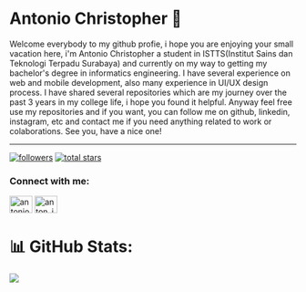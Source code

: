 <h1>Antonio Christopher 🤘</h1>
<p>Welcome everybody to my github profie, i hope you are enjoying your small vacation here, i'm Antonio Christopher a student in ISTTS(Institut Sains dan Teknologi Terpadu Surabaya) and currently on my way to getting my bachelor's degree in informatics engineering. I have several experience on web and mobile development, also many experience in UI/UX design process. I have shared several repositories which are my journey over the past 3 years in my college life, i hope you found it helpful. Anyway feel free use my repositories and if you want, you can follow me on github, linkedin, instagram, etc and contact me if you need anything related to work or colaborations. See you, have a nice one!</p>
<hr>
<p align="left">
      <a href="https://github.com/AntonioCR11?tab=followers">
         <img alt="followers" title="Follow me on Github" src="https://custom-icon-badges.demolab.com/github/followers/AntonioCR11?color=236ad3&labelColor=1155ba&style=for-the-badge&logo=person-add&label=Follow&logoColor=white"/></a>
      <a href="https://github.com/AntonioCR11?tab=repositories&sort=stargazers">
         <img alt="total stars" title="Total stars on GitHub" src="https://custom-icon-badges.demolab.com/github/stars/AntonioCR11?color=55960c&style=for-the-badge&labelColor=488207&logo=star"/></a>
   </p>

<h3 align="left">Connect with me:</h3>
<p align="left">
<a href="https://linkedin.com/in/antonio christopher" target="blank"><img align="center" src="https://raw.githubusercontent.com/rahuldkjain/github-profile-readme-generator/master/src/images/icons/Social/linked-in-alt.svg" alt="antonio christopher" height="30" width="40" /></a>
<a href="https://instagram.com/anton_io11" target="blank"><img align="center" src="https://raw.githubusercontent.com/rahuldkjain/github-profile-readme-generator/master/src/images/icons/Social/instagram.svg" alt="anton_io11" height="30" width="40" /></a>
</p>


# 📊 GitHub Stats:
![](https://github-readme-stats.vercel.app/api?username=AntonioCR11&theme=dark&hide_border=false&include_all_commits=false&count_private=false)<br/>


<!-- Proudly created with GPRM ( https://gprm.itsvg.in ) -->
